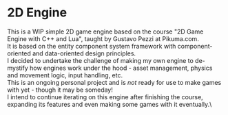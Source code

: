 # 2D Engine
This is a WIP simple 2D game engine based on the course "2D Game Engine with C++ and Lua", taught by Gustavo Pezzi at Pikuma.com.\
It is based on the entity component system framework with component-oriented and data-oriented design principles.\
I decided to undertake the challenge of making my own engine to de-mystify how engines work under the hood - asset management, physics and movement logic, input handling, etc.\
This is an ongoing personal project and is *not* ready for use to make games with yet - though it may be someday!\
I intend to continue iterating on this engine after finishing the course, expanding its features and even making some games with it eventually.\
